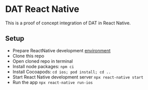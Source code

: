 # DAT React Native

This is a proof of concept integration of DAT in React Native.

## Setup

* Prepare ReactNative development [environment](https://reactnative.dev/docs/environment-setup)
* Clone this repo
* Open cloned repo in terminal
* Install node packages: `npm ci`
* Install Cocoapods: `cd ios; pod install; cd ..`
* Start React Native development server `npx react-native start`
* Run the app `npx react-native run-ios`

